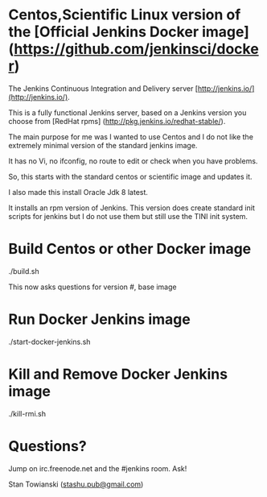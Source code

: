 # Centos,Scientific Linux version of the [Official Jenkins Docker image] (https://github.com/jenkinsci/docker) 

The Jenkins Continuous Integration and Delivery server [http://jenkins.io/](http://jenkins.io/).

This is a fully functional Jenkins server, based on a Jenkins version you choose from [RedHat rpms] (http://pkg.jenkins.io/redhat-stable/).

The main purpose for me was I wanted to use Centos and I do not like the extremely minimal version of the standard jenkins image.

It has no Vi, no ifconfig, no route to edit or check when you have problems.

So, this starts with the standard centos or scientific image and updates it.

I also made this install Oracle Jdk 8 latest.

It installs an rpm version of Jenkins. This version does create standard init scripts for jenkins but I do not use them but still use the TINI init system.

# Build Centos or other Docker image

./build.sh

This now asks questions for version #, base image

# Run Docker Jenkins image

./start-docker-jenkins.sh

# Kill and Remove Docker Jenkins image

./kill-rmi.sh


# Questions?

Jump on irc.freenode.net and the #jenkins room. Ask!

Stan Towianski   (stashu.pub@gmail.com)

